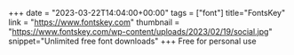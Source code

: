 +++
date = "2023-03-22T14:04:00+00:00"
tags = ["font"]
title="FontsKey"
link = "https://www.fontskey.com"
thumbnail = "https://www.fontskey.com/wp-content/uploads/2023/02/19/social.jpg"
snippet="Unlimited free font downloads"
+++
Free for personal use
